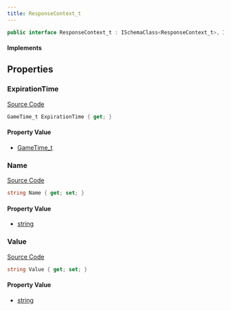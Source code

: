 ```yaml
---
title: ResponseContext_t
---
```


```csharp
public interface ResponseContext_t : ISchemaClass<ResponseContext_t>, ISchemaField, ISchemaClass, INativeHandle
```

#### Implements

## Properties

### ExpirationTime

[Source Code](https://github.com/swiftly-solution/swiftlys2/blob/beta/managed/src/SwiftlyS2.Generated/Schemas/Interfaces/ResponseContext_t.cs#L20)

```csharp
GameTime_t ExpirationTime { get; }
```

#### Property Value

- [GameTime_t](/docs/api/shared/schemadefinitions/gametime_t)

### Name

[Source Code](https://github.com/swiftly-solution/swiftlys2/blob/beta/managed/src/SwiftlyS2.Generated/Schemas/Interfaces/ResponseContext_t.cs#L16)

```csharp
string Name { get; set; }
```

#### Property Value

- [string](https://learn.microsoft.com/dotnet/api/system.string)

### Value

[Source Code](https://github.com/swiftly-solution/swiftlys2/blob/beta/managed/src/SwiftlyS2.Generated/Schemas/Interfaces/ResponseContext_t.cs#L18)

```csharp
string Value { get; set; }
```

#### Property Value

- [string](https://learn.microsoft.com/dotnet/api/system.string)

